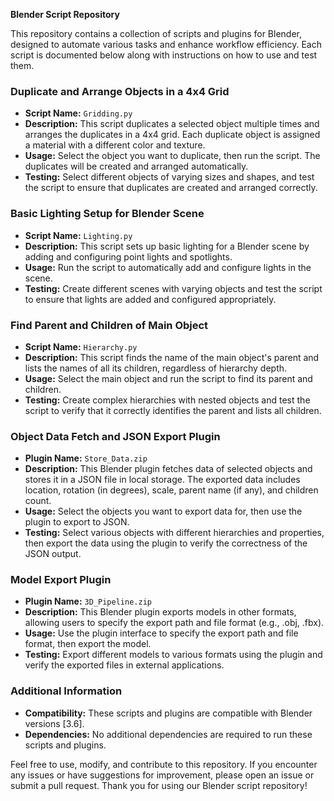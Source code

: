 **Blender Script Repository**

This repository contains a collection of scripts and plugins for Blender, designed to automate various tasks and enhance workflow efficiency. Each script is documented below along with instructions on how to use and test them.

### Duplicate and Arrange Objects in a 4x4 Grid

- **Script Name:** `Gridding.py`
- **Description:** This script duplicates a selected object multiple times and arranges the duplicates in a 4x4 grid. Each duplicate object is assigned a material with a different color and texture.
- **Usage:** Select the object you want to duplicate, then run the script. The duplicates will be created and arranged automatically.
- **Testing:** Select different objects of varying sizes and shapes, and test the script to ensure that duplicates are created and arranged correctly.

### Basic Lighting Setup for Blender Scene

- **Script Name:** `Lighting.py`
- **Description:** This script sets up basic lighting for a Blender scene by adding and configuring point lights and spotlights.
- **Usage:** Run the script to automatically add and configure lights in the scene.
- **Testing:** Create different scenes with varying objects and test the script to ensure that lights are added and configured appropriately.

### Find Parent and Children of Main Object

- **Script Name:** `Hierarchy.py`
- **Description:** This script finds the name of the main object's parent and lists the names of all its children, regardless of hierarchy depth.
- **Usage:** Select the main object and run the script to find its parent and children.
- **Testing:** Create complex hierarchies with nested objects and test the script to verify that it correctly identifies the parent and lists all children.

### Object Data Fetch and JSON Export Plugin

- **Plugin Name:** `Store_Data.zip`
- **Description:** This Blender plugin fetches data of selected objects and stores it in a JSON file in local storage. The exported data includes location, rotation (in degrees), scale, parent name (if any), and children count.
- **Usage:** Select the objects you want to export data for, then use the plugin to export to JSON.
- **Testing:** Select various objects with different hierarchies and properties, then export the data using the plugin to verify the correctness of the JSON output.

### Model Export Plugin

- **Plugin Name:** `3D_Pipeline.zip`
- **Description:** This Blender plugin exports models in other formats, allowing users to specify the export path and file format (e.g., .obj, .fbx).
- **Usage:** Use the plugin interface to specify the export path and file format, then export the model.
- **Testing:** Export different models to various formats using the plugin and verify the exported files in external applications.

### Additional Information

- **Compatibility:** These scripts and plugins are compatible with Blender versions [3.6].
- **Dependencies:** No additional dependencies are required to run these scripts and plugins.

Feel free to use, modify, and contribute to this repository. If you encounter any issues or have suggestions for improvement, please open an issue or submit a pull request. Thank you for using our Blender script repository!
